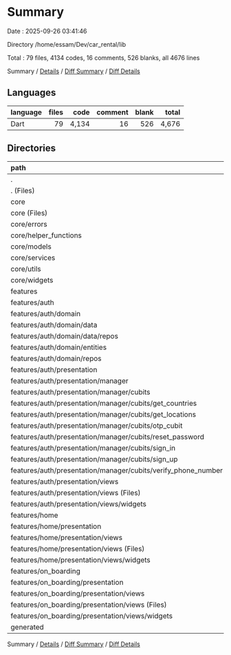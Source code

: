 # Summary

Date : 2025-09-26 03:41:46

Directory /home/essam/Dev/car_rental/lib

Total : 79 files,  4134 codes, 16 comments, 526 blanks, all 4676 lines

Summary / [Details](details.md) / [Diff Summary](diff.md) / [Diff Details](diff-details.md)

## Languages
| language | files | code | comment | blank | total |
| :--- | ---: | ---: | ---: | ---: | ---: |
| Dart | 79 | 4,134 | 16 | 526 | 4,676 |

## Directories
| path | files | code | comment | blank | total |
| :--- | ---: | ---: | ---: | ---: | ---: |
| . | 79 | 4,134 | 16 | 526 | 4,676 |
| . (Files) | 2 | 32 | 1 | 5 | 38 |
| core | 17 | 978 | 2 | 119 | 1,099 |
| core (Files) | 1 | 247 | 0 | 1 | 248 |
| core/errors | 1 | 42 | 0 | 7 | 49 |
| core/helper_functions | 2 | 65 | 0 | 6 | 71 |
| core/models | 1 | 129 | 0 | 22 | 151 |
| core/services | 5 | 227 | 1 | 48 | 276 |
| core/utils | 1 | 23 | 0 | 2 | 25 |
| core/widgets | 6 | 245 | 1 | 33 | 279 |
| features | 59 | 2,971 | 12 | 400 | 3,383 |
| features/auth | 53 | 2,700 | 10 | 363 | 3,073 |
| features/auth/domain | 8 | 263 | 0 | 45 | 308 |
| features/auth/domain/data | 1 | 138 | 0 | 19 | 157 |
| features/auth/domain/data/repos | 1 | 138 | 0 | 19 | 157 |
| features/auth/domain/entities | 6 | 83 | 0 | 18 | 101 |
| features/auth/domain/repos | 1 | 42 | 0 | 8 | 50 |
| features/auth/presentation | 45 | 2,437 | 10 | 318 | 2,765 |
| features/auth/presentation/manager | 14 | 315 | 0 | 114 | 429 |
| features/auth/presentation/manager/cubits | 14 | 315 | 0 | 114 | 429 |
| features/auth/presentation/manager/cubits/get_countries | 2 | 35 | 0 | 15 | 50 |
| features/auth/presentation/manager/cubits/get_locations | 2 | 34 | 0 | 14 | 48 |
| features/auth/presentation/manager/cubits/otp_cubit | 2 | 18 | 0 | 10 | 28 |
| features/auth/presentation/manager/cubits/reset_password | 2 | 71 | 0 | 21 | 92 |
| features/auth/presentation/manager/cubits/sign_in | 2 | 34 | 0 | 15 | 49 |
| features/auth/presentation/manager/cubits/sign_up | 2 | 53 | 0 | 16 | 69 |
| features/auth/presentation/manager/cubits/verify_phone_number | 2 | 70 | 0 | 23 | 93 |
| features/auth/presentation/views | 31 | 2,122 | 10 | 204 | 2,336 |
| features/auth/presentation/views (Files) | 7 | 145 | 0 | 27 | 172 |
| features/auth/presentation/views/widgets | 24 | 1,977 | 10 | 177 | 2,164 |
| features/home | 2 | 56 | 2 | 9 | 67 |
| features/home/presentation | 2 | 56 | 2 | 9 | 67 |
| features/home/presentation/views | 2 | 56 | 2 | 9 | 67 |
| features/home/presentation/views (Files) | 1 | 10 | 0 | 4 | 14 |
| features/home/presentation/views/widgets | 1 | 46 | 2 | 5 | 53 |
| features/on_boarding | 4 | 215 | 0 | 28 | 243 |
| features/on_boarding/presentation | 4 | 215 | 0 | 28 | 243 |
| features/on_boarding/presentation/views | 4 | 215 | 0 | 28 | 243 |
| features/on_boarding/presentation/views (Files) | 1 | 10 | 0 | 4 | 14 |
| features/on_boarding/presentation/views/widgets | 3 | 205 | 0 | 24 | 229 |
| generated | 1 | 153 | 1 | 2 | 156 |

Summary / [Details](details.md) / [Diff Summary](diff.md) / [Diff Details](diff-details.md)